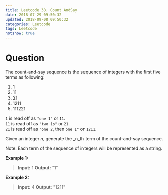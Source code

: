 ```yaml
---
title: Leetcode 38. Count AndSay
date: 2018-07-29 09:50:32
updated: 2018-09-08 09:50:32
categories: Leetcode
tags: Leetcode
notshow: true
---
```


# Question

The count-and-say sequence is the sequence of integers with the first five terms as following:

1. 1
2. 11
3. 21
4. 1211
5. 111221

`1`  is read off as  `"one 1"`  or  `11`.  
`11`  is read off as  `"two 1s"`  or  `21`.  
`21`  is read off as  `"one 2`, then  `one 1"`  or  `1211`.  

Given an integer  _n_, generate the  _n_th  term of the count-and-say sequence.

Note: Each term of the sequence of integers will be represented as a string.

 **Example 1:**
> **Input:** 1
> **Output:** "1"

**Example 2:**
> **Input:** 4
> **Output:** "1211"

